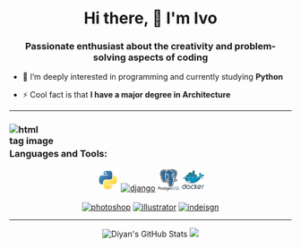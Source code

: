 

<h1 align="center">Hi there, 👋 I'm Ivo</h1>
<h3 align="center">Passionate enthusiast about the creativity and problem-solving aspects of coding</h3>

- 🌱 I’m deeply interested in programming and currently studying **Python**

- ⚡ Cool fact is that **I have a major degree in Architecture**

<!--
<h3 align="left">Connect with me:</h3>
<p align="left">
</p>
-->

---

### <img align="left" alt="html tag image" src="https://media2.giphy.com/media/v1.Y2lkPTc5MGI3NjExc3g5cHJ5MTI1am82MGU1ZXJqOWhjcmdoN3V0ajZnbjVqNm5pOW1rdCZlcD12MV9pbnRlcm5hbF9naWZfYnlfaWQmY3Q9cw/ULb3E2pDABUMurdUBE/giphy.gif" width="80" style="margin-right: 5px;"><br>

<h3 align="left">Languages and Tools:</h3>
<p align="center">
  <a href="#"><img src="https://raw.githubusercontent.com/devicons/devicon/master/icons/python/python-original.svg" alt="python" width="40" height="40"/></a>
  <a href="#"><img src="https://cdn.worldvectorlogo.com/logos/django.svg" alt="django" width="40" height="40"/></a>
  <a href="#"><img src="https://raw.githubusercontent.com/devicons/devicon/master/icons/postgresql/postgresql-original-wordmark.svg" alt="postgresql" width="40" height="40"/></a>
  <a href="#"><img src="https://raw.githubusercontent.com/devicons/devicon/master/icons/docker/docker-original-wordmark.svg" alt="docker" width="40" height="40"/></a>
  <br><br>
  <a href="#"><img src="https://www.svgrepo.com/show/503155/adobe-ps.svg" alt="photoshop" width="40" height="40"/></a>
  <a href="#"><img src="https://www.svgrepo.com/show/503148/adobe-ai.svg" alt="illustrator" width="40" height="40"/></a>
  <a href="#"><img src="https://www.svgrepo.com/show/503146/adobe-id.svg" alt="indeisgn" width="40" height="40"/></a>
</p>

---

<div align="center">
  <img height="160" alt="Diyan's GitHub Stats" src="https://github-readme-stats-git-masterrstaa-rickstaa.vercel.app/api?username=idakiev&show_icons=true&hide_border=false&title_color=ff652f&icon_color=FFE400&bg_color=09131B&text_color=ffffff&border_color=0c1a25" />
  <img height="160" src="https://github-readme-stats-git-masterrstaa-rickstaa.vercel.app/api/top-langs/?username=idakiev&layout=compact&bg_color=09131B&hide_border=true" />
</div>
